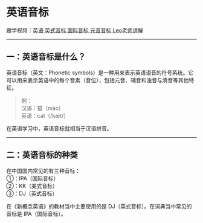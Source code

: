 # 英语音标

跟学视频：<a href="https://www.bilibili.com/video/BV1u84y1c7JE" target="_blank">英语 英式音标 国际音标 元音音标 Leo老师讲解</a>


---
## 一：英语音标是什么？
英语音标（英文：Phonetic symbols）是一种用来表示英语语音的符号系统。它可以用来表示英语中的每个音素（音位），包括元音、辅音和浊音与清音等其他特征。<br>
> 例：<br>
> 汉语：猫（māo）<br>
> 英语：cat（/kæt/）<br>

在英语学习中，英语音标就相当于汉语拼音。


---
## 二：英语音标的种类
在中国国内常见的有三种音标：<br>
①：IPA（国际音标）<br>
②：KK（美式音标）<br>
③：DJ（英式音标）<br>

在《新概念英语》的教材当中主要使用的是 DJ（英式音标）。在词典当中常见的音标是 IPA（国际音标）。

